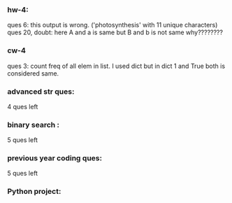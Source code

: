 ### hw-4:
ques 6: this output is wrong. ('photosynthesis' with 11 unique characters)
ques 20, doubt: here A and a is same but B and b is not same why????????


### cw-4
ques 3: count freq of all elem in list. I used dict but in dict 1 and True both is considered same. 



### advanced str ques: 
4 ques left


### binary search :
5 ques left


### previous year coding ques:
5 ques left


### Python project: 


